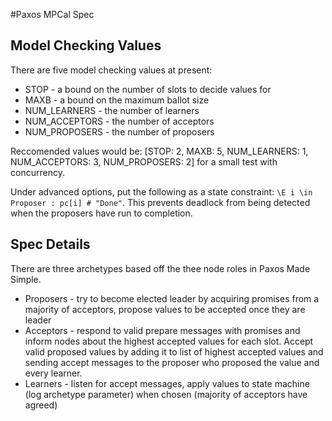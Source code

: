 #Paxos MPCal Spec
## Model Checking Values
There are five model checking values at present:
* STOP - a bound on the number of slots to decide values for
* MAXB - a bound on the maximum ballot size
* NUM_LEARNERS - the number of learners
* NUM_ACCEPTORS - the number of acceptors
* NUM_PROPOSERS - the number of proposers

Reccomended values would be: [STOP: 2, MAXB: 5, NUM_LEARNERS: 1, NUM_ACCEPTORS: 3, NUM_PROPOSERS: 2] for a small test with concurrency.

Under advanced options, put the following as a state constraint: `\E i \in Proposer : pc[i] # "Done"`. This prevents deadlock from being detected when the proposers have run to completion.

## Spec Details
There are three archetypes based off the thee node roles in Paxos Made Simple.
* Proposers - try to become elected leader by acquiring promises from a majority of acceptors, propose values to be accepted once they are leader
* Acceptors - respond to valid prepare messages with promises and inform nodes about the highest accepted values for each slot. Accept valid proposed values by adding it to list of highest accepted values and sending accept messages to the proposer who proposed the value and every learner.
* Learners - listen for accept messages, apply values to state machine (log archetype parameter) when chosen (majority of acceptors have agreed)
